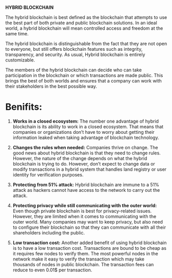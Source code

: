﻿**HYBRID BLOCKCHAIN**

The hybrid blockchain is best defined as the blockchain that attempts to use the best part of both private and public blockchain solutions. In an ideal world, a hybrid blockchain will mean controlled access and freedom at the same time.


The hybrid blockchain is distinguishable from the fact that they are not open to everyone, but still offers blockchain features such as integrity, transparency, and security.
As usual, Hybrid blockchain is entirely customizable. 

The members of the hybrid blockchain can decide who can take participation in the blockchain or which transactions are made public. This brings the best of both worlds and ensures that a company can work with their stakeholders in the best possible way.

# **Benifits:**

1. **Works in a closed ecosystem:** The number one advantage of hybrid blockchain
is its ability to work in a closed ecosystem. That means that companies or
organizations don’t have to worry about getting their information leaked when
taking advantage of blockchain technology.


2. **Changes the rules when needed:** Companies thrive on change. The good news
about hybrid blockchain is that they need to change rules. However, the nature of the
change depends on what the hybrid blockchain is trying to do. However, don’t
expect to change data or modify transactions in a hybrid system that handles
land registry or user identity for verification purposes.


3. **Protecting from 51% attack:** Hybrid blockchain are immune to a 51% attack as
hackers cannot have access to the network to carry out the attack.


4. **Protecting privacy while still communicating with the outer world:** Even
though private blockchain is best for privacy-related issues. However, they are
limited when it comes to communicating with the outer world. Many companies may
want to keep privacy, but also need to configure their blockchain so that they
can communicate with all their shareholders including the public.


5. **Low transaction cost:** Another added benefit of using hybrid blockchain is to
have a low transaction cost. Transactions are bound to be cheap as it requires
few nodes to verify them. The most powerful nodes in the network make it easy to
verify the transaction which may take thousands of nodes in public blockchain.
The transaction fees can reduce to even 0.01$ per transaction.
